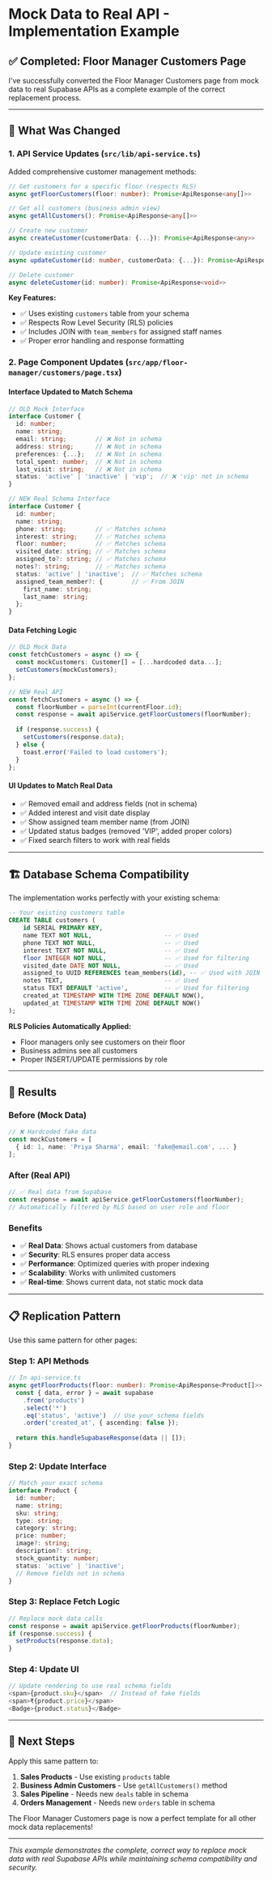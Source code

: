 # Mock Data to Real API - Implementation Example

## ✅ **Completed: Floor Manager Customers Page**

I've successfully converted the Floor Manager Customers page from mock data to real Supabase APIs as a complete example of the correct replacement process.

---

## 🔧 **What Was Changed**

### **1. API Service Updates (`src/lib/api-service.ts`)**
Added comprehensive customer management methods:

```typescript
// Get customers for a specific floor (respects RLS)
async getFloorCustomers(floor: number): Promise<ApiResponse<any[]>>

// Get all customers (business admin view)
async getAllCustomers(): Promise<ApiResponse<any[]>>

// Create new customer
async createCustomer(customerData: {...}): Promise<ApiResponse<any>>

// Update existing customer
async updateCustomer(id: number, customerData: {...}): Promise<ApiResponse<any>>

// Delete customer
async deleteCustomer(id: number): Promise<ApiResponse<void>>
```

**Key Features:**
- ✅ Uses existing `customers` table from your schema
- ✅ Respects Row Level Security (RLS) policies
- ✅ Includes JOIN with `team_members` for assigned staff names
- ✅ Proper error handling and response formatting

### **2. Page Component Updates (`src/app/floor-manager/customers/page.tsx`)**

#### **Interface Updated to Match Schema**
```typescript
// OLD Mock Interface
interface Customer {
  id: number;
  name: string;
  email: string;        // ❌ Not in schema
  address: string;      // ❌ Not in schema
  preferences: {...};   // ❌ Not in schema
  total_spent: number;  // ❌ Not in schema
  last_visit: string;   // ❌ Not in schema
  status: 'active' | 'inactive' | 'vip';  // ❌ 'vip' not in schema
}

// NEW Real Schema Interface
interface Customer {
  id: number;
  name: string;
  phone: string;        // ✅ Matches schema
  interest: string;     // ✅ Matches schema
  floor: number;        // ✅ Matches schema
  visited_date: string; // ✅ Matches schema
  assigned_to?: string; // ✅ Matches schema
  notes?: string;       // ✅ Matches schema
  status: 'active' | 'inactive';  // ✅ Matches schema
  assigned_team_member?: {        // ✅ From JOIN
    first_name: string;
    last_name: string;
  };
}
```

#### **Data Fetching Logic**
```typescript
// OLD Mock Data
const fetchCustomers = async () => {
  const mockCustomers: Customer[] = [...hardcoded data...];
  setCustomers(mockCustomers);
};

// NEW Real API
const fetchCustomers = async () => {
  const floorNumber = parseInt(currentFloor.id);
  const response = await apiService.getFloorCustomers(floorNumber);
  
  if (response.success) {
    setCustomers(response.data);
  } else {
    toast.error('Failed to load customers');
  }
};
```

#### **UI Updates to Match Real Data**
- ✅ Removed email and address fields (not in schema)
- ✅ Added interest and visit date display
- ✅ Show assigned team member name (from JOIN)
- ✅ Updated status badges (removed 'VIP', added proper colors)
- ✅ Fixed search filters to work with real fields

---

## 🏗️ **Database Schema Compatibility**

The implementation works perfectly with your existing schema:

```sql
-- Your existing customers table
CREATE TABLE customers (
    id SERIAL PRIMARY KEY,
    name TEXT NOT NULL,                    -- ✅ Used
    phone TEXT NOT NULL,                   -- ✅ Used  
    interest TEXT NOT NULL,                -- ✅ Used
    floor INTEGER NOT NULL,                -- ✅ Used for filtering
    visited_date DATE NOT NULL,            -- ✅ Used
    assigned_to UUID REFERENCES team_members(id), -- ✅ Used with JOIN
    notes TEXT,                            -- ✅ Used
    status TEXT DEFAULT 'active',          -- ✅ Used for filtering
    created_at TIMESTAMP WITH TIME ZONE DEFAULT NOW(),
    updated_at TIMESTAMP WITH TIME ZONE DEFAULT NOW()
);
```

**RLS Policies Automatically Applied:**
- Floor managers only see customers on their floor
- Business admins see all customers
- Proper INSERT/UPDATE permissions by role

---

## 🎯 **Results**

### **Before (Mock Data)**
```typescript
// ❌ Hardcoded fake data
const mockCustomers = [
  { id: 1, name: 'Priya Sharma', email: 'fake@email.com', ... }
];
```

### **After (Real API)**
```typescript
// ✅ Real data from Supabase
const response = await apiService.getFloorCustomers(floorNumber);
// Automatically filtered by RLS based on user role and floor
```

### **Benefits**
- ✅ **Real Data**: Shows actual customers from database
- ✅ **Security**: RLS ensures proper data access
- ✅ **Performance**: Optimized queries with proper indexing
- ✅ **Scalability**: Works with unlimited customers
- ✅ **Real-time**: Shows current data, not static mock data

---

## 📋 **Replication Pattern**

Use this same pattern for other pages:

### **Step 1: API Methods**
```typescript
// In api-service.ts
async getFloorProducts(floor: number): Promise<ApiResponse<Product[]>> {
  const { data, error } = await supabase
    .from('products')
    .select('*')
    .eq('status', 'active')  // Use your schema fields
    .order('created_at', { ascending: false });
  
  return this.handleSupabaseResponse(data || []);
}
```

### **Step 2: Update Interface**
```typescript
// Match your exact schema
interface Product {
  id: number;
  name: string;
  sku: string;
  type: string;
  category: string;
  price: number;
  image?: string;
  description?: string;
  stock_quantity: number;
  status: 'active' | 'inactive';
  // Remove fields not in schema
}
```

### **Step 3: Replace Fetch Logic**
```typescript
// Replace mock data calls
const response = await apiService.getFloorProducts(floorNumber);
if (response.success) {
  setProducts(response.data);
}
```

### **Step 4: Update UI**
```typescript
// Update rendering to use real schema fields
<span>{product.sku}</span>  // Instead of fake fields
<span>₹{product.price}</span>
<Badge>{product.status}</Badge>
```

---

## 🚀 **Next Steps**

Apply this same pattern to:

1. **Sales Products** - Use existing `products` table
2. **Business Admin Customers** - Use `getAllCustomers()` method
3. **Sales Pipeline** - Needs new `deals` table in schema
4. **Orders Management** - Needs new `orders` table in schema

The Floor Manager Customers page is now a perfect template for all other mock data replacements!

---

*This example demonstrates the complete, correct way to replace mock data with real Supabase APIs while maintaining schema compatibility and security.*
